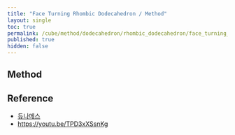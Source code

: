 ```yaml
---
title: "Face Turning Rhombic Dodecahedron / Method"
layout: single
toc: true
permalink: /cube/method/dodecahedron/rhombic_dodecahedron/face_turning_rhombic_dodecahedron/method
published: true
hidden: false
---
```


<head>
  <base target="_blank">
</head>



## Method



## Reference

- [듀나메스](https://youtu.be/jexonAM9sc8)
- <https://youtu.be/TPD3xXSsnKg>
